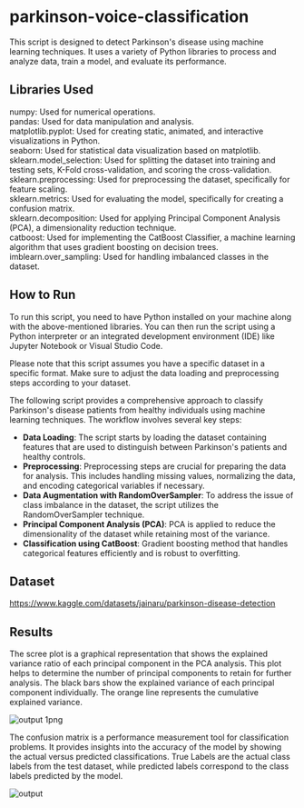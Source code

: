 # parkinson-voice-classification

This script is designed to detect Parkinson's disease using machine learning techniques. It uses a variety of Python libraries to process and analyze data, train a model, and evaluate its performance.

## Libraries Used  

numpy: Used for numerical operations.  
pandas: Used for data manipulation and analysis.  
matplotlib.pyplot: Used for creating static, animated, and interactive visualizations in Python.  
seaborn: Used for statistical data visualization based on matplotlib.  
sklearn.model_selection: Used for splitting the dataset into training and testing sets, K-Fold cross-validation, and scoring the cross-validation.  
sklearn.preprocessing: Used for preprocessing the dataset, specifically for feature scaling.  
sklearn.metrics: Used for evaluating the model, specifically for creating a confusion matrix.  
sklearn.decomposition: Used for applying Principal Component Analysis (PCA), a dimensionality reduction technique.  
catboost: Used for implementing the CatBoost Classifier, a machine learning algorithm that uses gradient boosting on decision trees.  
imblearn.over_sampling: Used for handling imbalanced classes in the dataset.  

## How to Run  
To run this script, you need to have Python installed on your machine along with the above-mentioned libraries. You can then run the script using a Python interpreter or an integrated development environment (IDE) like Jupyter Notebook or Visual Studio Code.

Please note that this script assumes you have a specific dataset in a specific format. Make sure to adjust the data loading and preprocessing steps according to your dataset.
<p>The following script provides a comprehensive approach to classify Parkinson's disease patients from healthy individuals using machine learning techniques. The workflow involves several key steps:</p>
<ul>
    <li><b>Data Loading</b>: The script starts by loading the dataset containing features that are used to distinguish between Parkinson's patients and healthy controls.</li>
    <li><b>Preprocessing</b>: Preprocessing steps are crucial for preparing the data for analysis. This includes handling missing values, normalizing the data, and encoding categorical variables if necessary.</li>
    <li><b>Data Augmentation with RandomOverSampler</b>: To address the issue of class imbalance in the dataset, the script utilizes the RandomOverSampler technique.</li>
    <li><b>Principal Component Analysis (PCA)</b>: PCA is applied to reduce the dimensionality of the dataset while retaining most of the variance.</li>
    <li><b>Classification using CatBoost</b>: Gradient boosting method that handles categorical features efficiently and is robust to overfitting.</li>
</ul>

## Dataset 

https://www.kaggle.com/datasets/jainaru/parkinson-disease-detection


## Results

The scree plot is a graphical representation that shows the explained variance ratio of each principal component in the PCA analysis. This plot helps to determine the number of principal components to retain for further analysis. The black bars show the explained variance of each principal component individually. The orange line represents the cumulative explained variance.

![output 1png](https://github.com/eduardosamman/parkinson-voice-classification/assets/120644239/122734d9-2b3a-4ca4-bf7f-dc2306687e03)

The confusion matrix is a performance measurement tool for classification problems. It provides insights into the accuracy of the model by showing the actual versus predicted classifications. True Labels are the actual class labels from the test dataset, while predicted labels correspond to the class labels predicted by the model.

![output](https://github.com/eduardosamman/parkinson-voice-classification/assets/120644239/d942cd65-5010-404a-a2f7-7698415c204a)

